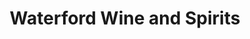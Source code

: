 ---
title: "Waterford Wine and Spirits"
url: /delafield/waterford-wine-and-spirits/
shop: Spirituosen
---